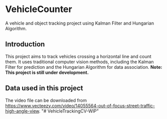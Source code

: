 # VehicleCounter

A vehicle and object tracking project using Kalman Filter and Hungarian Algorithm.

## Introduction

This project aims to track vehicles crossing a horizontal line and count them. It uses traditional computer vision methods, including the Kalman Filter for prediction and the Hungarian Algorithm for data association. **Note: This project is still under development.**

## Data used in this project

The video file can be downloaded from https://www.vecteezy.com/video/14055564-out-of-focus-street-traffic-high-angle-view.
"# VehicleTrackingCV-WIP" 
